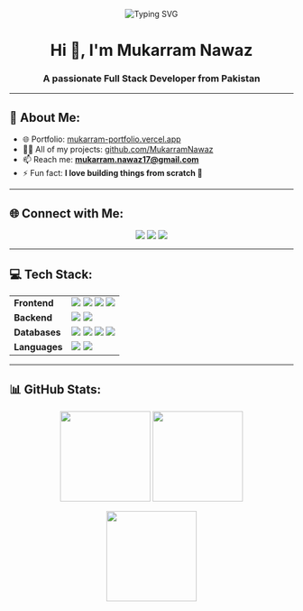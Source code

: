 <p align="center">
  <img src="https://readme-typing-svg.herokuapp.com?font=Fira+Code&weight=500&size=24&pause=1000&color=00C2FF&center=true&vCenter=true&width=600&lines=Full+Stack+Developer;MERN+%7C+Supabase+%7C+PostgreSQL;Problem+Solver+%7C+Tech+Enthusiast" alt="Typing SVG" />
</p>

<h1 align="center">Hi 👋, I'm Mukarram Nawaz</h1>
<h3 align="center">A passionate Full Stack Developer from Pakistan</h3>

---

## 💫 About Me:
- 🌐 Portfolio: [mukarram-portfolio.vercel.app](https://mukarram-portfolio.vercel.app/)  
- 👨‍💻 All of my projects: [github.com/MukarramNawaz](https://github.com/MukarramNawaz?tab=repositories)  
- 📫 Reach me: **mukarram.nawaz17@gmail.com**  
- ⚡ Fun fact: **I love building things from scratch 🚀**

---

## 🌐 Connect with Me:
<p align="center">
  <a href="https://www.linkedin.com/in/mukarram-nawaz"><img src="https://img.shields.io/badge/LinkedIn-0077B5?style=for-the-badge&logo=linkedin&logoColor=white"/></a>
  <a href="mailto:mukarram.nawaz17@gmail.com"><img src="https://img.shields.io/badge/Gmail-D14836?style=for-the-badge&logo=gmail&logoColor=white"/></a>
  <a href="https://mukarram-portfolio.vercel.app/"><img src="https://img.shields.io/badge/Portfolio-000000?style=for-the-badge&logo=vercel&logoColor=white"/></a>
</p>

---

## 💻 Tech Stack:
<p align="center">

<table>
  <tr>
    <td><b>Frontend</b></td>
    <td>
      <img src="https://img.shields.io/badge/html5-%23E34F26.svg?style=for-the-badge&logo=html5&logoColor=white"/>
      <img src="https://img.shields.io/badge/css3-%231572B6.svg?style=for-the-badge&logo=css3&logoColor=white"/>
      <img src="https://img.shields.io/badge/tailwindcss-%2338B2AC.svg?style=for-the-badge&logo=tailwind-css&logoColor=white"/>
      <img src="https://img.shields.io/badge/react-%2320232a.svg?style=for-the-badge&logo=react&logoColor=%2361DAFB"/>
    </td>
  </tr>
  <tr>
    <td><b>Backend</b></td>
    <td>
      <img src="https://img.shields.io/badge/node.js-6DA55F?style=for-the-badge&logo=node.js&logoColor=white"/>
      <img src="https://img.shields.io/badge/express.js-%23404d59.svg?style=for-the-badge&logo=express&logoColor=%2361DAFB"/>
    </td>
  </tr>
  <tr>
    <td><b>Databases</b></td>
    <td>
      <img src="https://img.shields.io/badge/mongodb-%234ea94b.svg?style=for-the-badge&logo=mongodb&logoColor=white"/>
      <img src="https://img.shields.io/badge/supabase-%233FCF8E.svg?style=for-the-badge&logo=supabase&logoColor=white"/>
      <img src="https://img.shields.io/badge/postgresql-%23316192.svg?style=for-the-badge&logo=postgresql&logoColor=white"/>
      <img src="https://img.shields.io/badge/sql-%2300599C.svg?style=for-the-badge&logo=sqlite&logoColor=white"/>
    </td>
  </tr>
  <tr>
    <td><b>Languages</b></td>
    <td>
      <img src="https://img.shields.io/badge/c++-%2300599C.svg?style=for-the-badge&logo=c%2B%2B&logoColor=white"/>
      <img src="https://img.shields.io/badge/javascript-%23323330.svg?style=for-the-badge&logo=javascript&logoColor=%23F7DF1E"/>
    </td>
  </tr>
</table>

</p>

---

## 📊 GitHub Stats:
<p align="center">
  <img src="https://github-readme-stats.vercel.app/api?username=MukarramNawaz&theme=radical&hide_border=false&include_all_commits=true&count_private=true&cache_seconds=86400&token=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" height="160px"/>
  <img src="https://github-readme-streak-stats.herokuapp.com/?user=MukarramNawaz&theme=radical&hide_border=false&cache_seconds=86400&token=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" height="160px"/>
</p>

<p align="center">
  <img src="https://github-readme-stats.vercel.app/api/top-langs/?username=MukarramNawaz&theme=radical&hide_border=false&layout=compact&cache_seconds=86400&token=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" height="160px"/>
</p>
